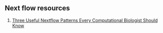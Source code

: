 ## Next flow resources

1. [Three Useful Nextflow Patterns Every Computational Biologist Should Know](https://gencore.bio.nyu.edu/three-useful-nextflow-patterns-every-computational-biologist-should-know/)
